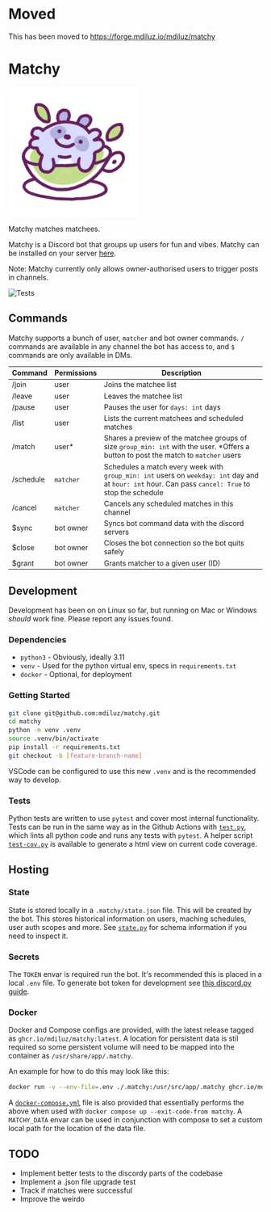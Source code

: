 # Moved
This has been moved to https://forge.mdiluz.io/mdiluz/matchy

# Matchy
<img src="img/matchy_alpha.png" width="255">

Matchy matches matchees.

Matchy is a Discord bot that groups up users for fun and vibes. Matchy can be installed on your server [here](https://discord.com/oauth2/authorize?client_id=1270849346987884696&permissions=0&integration_type=0&scope=bot).

Note: Matchy currently only allows owner-authorised users to trigger posts in channels.

![Tests](https://github.com/mdiluz/matchy/actions/workflows/test.yml/badge.svg)

## Commands
Matchy supports a bunch of user, `matcher` and bot owner commands. `/` commands are available in any channel the bot has access to, and `$` commands are only available in DMs.

| Command   | Permissions | Description                                            |
|-----------|-------------|--------------------------------------------------------|
| /join     | user        | Joins the matchee list                                 |
| /leave    | user        | Leaves the matchee list                                |
| /pause    | user        | Pauses the user for `days: int` days                   |
| /list     | user        | Lists the current matchees and scheduled matches       |
| /match    | user*       | Shares a preview of the matchee groups of size `group_min: int` with the user. *Offers a button to post the match to `matcher` users                 |
| /schedule | `matcher`   | Schedules a match every week with `group_min: int` users on `weekday: int` day and at `hour: int` hour. Can pass `cancel: True` to stop the schedule |
| /cancel   | `matcher`   | Cancels any scheduled matches in this channel          |
| $sync     | bot owner   | Syncs bot command data with the discord servers        |
| $close    | bot owner   | Closes the bot connection so the bot quits safely      |
| $grant    | bot owner   | Grants matcher to a given user (ID)                    |

## Development
Development has been on on Linux so far, but running on Mac or Windows _should_ work fine. Please report any issues found.

### Dependencies
* `python3` - Obviously, ideally 3.11
* `venv` - Used for the python virtual env, specs in `requirements.txt`
* `docker` - Optional, for deployment

### Getting Started
```bash
git clone git@github.com:mdiluz/matchy.git
cd matchy
python -m venv .venv
source .venv/bin/activate
pip install -r requirements.txt
git checkout -b [feature-branch-name]
```
VSCode can be configured to use this new `.venv` and is the recommended way to develop.

### Tests
Python tests are written to use `pytest` and cover most internal functionality. Tests can be run in the same way as in the Github Actions with [`test.py`](`tests/test.py`), which lints all python code and runs any tests with `pytest`. A helper script [`test-cov.py`](tests/test-cov.py) is available to generate a html view on current code coverage.

## Hosting

### State
State is stored locally in a `.matchy/state.json` file. This will be created by the bot. This stores historical information on users, maching schedules, user auth scopes and more. See [`state.py`](matchy/files/state.py) for schema information if you need to inspect it.

### Secrets
The `TOKEN` envar is required run the bot. It's recommended this is placed in a local `.env` file. To generate bot token for development see [this discord.py guide](https://discordpy.readthedocs.io/en/stable/discord.html).

### Docker
Docker and Compose configs are provided, with the latest release tagged as  `ghcr.io/mdiluz/matchy:latest`. A location for persistent data is stil required so some persistent volume will need to be mapped into the container as `/usr/share/app/.matchy`.

An example for how to do this may look like this:
```bash
docker run -v --env-file=.env ./.matchy:/usr/src/app/.matchy ghcr.io/mdiluz/matchy:latest
```
A [`docker-compose.yml`](docker-compose.yml) file is also provided that essentially performs the above when used with `docker compose up --exit-code-from matchy`. A `MATCHY_DATA` envar can be used in conjunction with compose to set a custom local path for the location of the data file. 

## TODO
* Implement better tests to the discordy parts of the codebase
* Implement a .json file upgrade test
* Track if matches were successful
* Improve the weirdo
